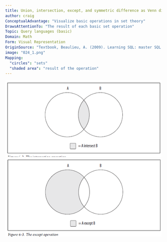 ```yaml
---
title: Union, intersection, except, and symmetric difference as Venn diagrams
author: craig
ConceptualAdvantage: "Visualize basic operations in set theory"
DrawsAttentionTo: "The result of each basic set operation"
Topic: Query languages (basic)
Domain: Math
Form: Visual Representation
OriginSource: "Textbook, Beaulieu, A. (2009). Learning SQL: master SQL fundamentals. O'Reilly Media."
image: "024_1.png"
Mapping:
  "circles": "sets"
  "shaded area": "result of the operation"
---
```


<img src="/assets/images/nm/024_2.png" class="ui fluid bordered image">
<img src="/assets/images/nm/024_3.png" class="ui fluid bordered image">
